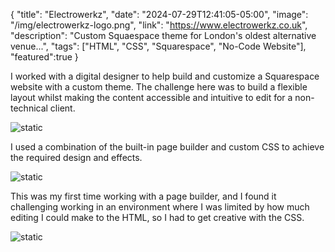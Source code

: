 {
  "title": "Electrowerkz",
  "date": "2024-07-29T12:41:05-05:00",
  "image": "/img/electrowerkz-logo.png",
  "link": "https://www.electrowerkz.co.uk",
  "description": "Custom Squaespace theme for London's oldest alternative venue...",
  "tags": ["HTML", "CSS", "Squarespace", "No-Code Website"],
  "featured":true
}

I worked with a digital designer to help build and customize a
Squarespace website with a custom theme. The challenge here was to build a
flexible layout whilst making the content accessible and intuitive to edit for a
non-technical client.

![static](/img/electrowerkz-about.webp)

I used a combination of the built-in page builder and custom CSS to achieve
the required design and effects.

![static](/img/electrowerkz-whats-on.webp)

This was my first time working with a page builder, and I found it challenging
working in an environment where I was limited by how much editing I could make
to the HTML, so I had to get creative with the CSS.

![static](/img/electrowerkz-footer.webp)
